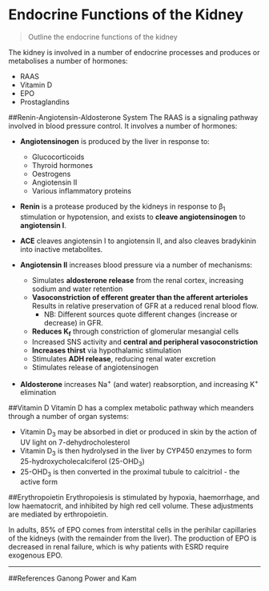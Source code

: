 # Endocrine Functions of the Kidney
>Outline the endocrine functions of the kidney

The kidney is involved in a number of endocrine processes and produces or metabolises a number of hormones:
* RAAS
* Vitamin D
* EPO
* Prostaglandins

##Renin-Angiotensin-Aldosterone System
The RAAS is a signaling pathway involved in blood pressure control. It involves a number of hormones:

* **Angiotensinogen** is produced by the liver in response to:
     * Glucocorticoids
     * Thyroid hormones
     * Oestrogens
     * Angiotensin II
     * Various inflammatory proteins


* **Renin** is a protease produced by the kidneys in response to β<sub>1</sub> stimulation or hypotension, and exists to **cleave angiotensinogen** to **angiotensin I**.

* **ACE** cleaves angiotensin I to angiotensin II, and also cleaves bradykinin into inactive metabolites.


* **Angiotensin II** increases blood pressure via a number of mechanisms:
    * Simulates **aldosterone release** from the renal cortex, increasing sodium and water retention
    * **Vasoconstriction of efferent greater than the afferent arterioles**  
    Results in relative preservation of GFR at a reduced renal blood flow.  
        * NB: Different sources quote different changes (increase or decrease) in GFR.
    * **Reduces K<sub>f</sub>** through constriction of glomerular mesangial cells
    * Increased SNS activity and **central and peripheral vasoconstriction**
    * **Increases thirst** via hypothalamic stimulation
    * Stimulates **ADH release**, reducing renal water excretion
    * Stimulates release of angiotensinogen


* **Aldosterone** increases Na<sup>+</sup> (and water) reabsorption, and increasing K<sup>+</sup> elimination
        
    

##Vitamin D
Vitamin D has a complex metabolic pathway which meanders through a number of organ systems:
* Vitamin D<sub>3</sub> may be absorbed in diet or produced in skin by the action of UV light on 7-dehydrocholesterol
* Vitamin D<sub>3</sub> is then hydrolysed in the liver by CYP450 enzymes to form 25-hydroxycholecalciferol (25-OHD<sub>3</sub>)
* 25-OHD<sub>3</sub> is then converted in the proximal tubule to calcitriol - the active form

##Erythropoietin
Erythropoiesis is stimulated by hypoxia, haemorrhage, and low haematocrit, and inhibited by high red cell volume. These adjustments are mediated by erthropoietin.

In adults, 85% of EPO comes from interstital cells in the perihilar capillaries of the kidneys (with the remainder from the liver). The production of EPO is decreased in renal failure, which is why patients with ESRD require exogenous EPO.

---
##References
Ganong
Power and Kam